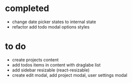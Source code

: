 # completed

- change date picker states to internal state
- refactor add todo modal options styles

# to do

- create projects content
- add todos items in content with draglabe list
- add sidebar resizable (react-resizable)
- create edit modal, add project modal, user settings modal
